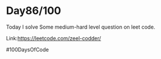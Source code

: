 
# Day86/100


Today I solve Some medium-hard level question on leet code.

Link:https://leetcode.com/zeel-codder/


#100DaysOfCode
